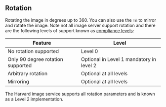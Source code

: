 ## Rotation
<script src="../viewer.js" >
</script>

Rotating the image in degrees up to 360. You can also use the `!n` to mirror and rotate the image. Note not all image server support rotation and there are the following levels of support known as [compliance levels](https://iiif.io/api/image/2.1/compliance/):

| Feature | Level |
| --- | --- |
| No rotation supported | Level 0 |
| Only 90 degree rotation supported | Optional in Level 1 mandatory in level 2 |
| Arbitrary rotation | Optional at all levels |
| Mirroring | Optional at all levels |

The Harvard image service supports all rotation parameters and is known as a Level 2 implementation. 

<div id="image_api_demo2">
</div>
<script>
   addViewer({
        div: 'image_api_demo2',
        images: [
            'https://ids.lib.harvard.edu/ids/iiif/25286607'
            ],
        sizes: [
            '500,'
        ],
        regions: [
            'full',
            'square',
            '1000,100,3000,2000',
            '2000,3000,2000,2000',
        ],
        rotation: [
            '90',
            '45',
            '135',
            '!135'
        ],
        highlight: [
            'rotation'
        ]
   });
   /*
        'https://dlcs.io/iiif-img/wellcome/5/b14658197.jp2',
            'https://iiif.io/api/image/3.0/example/reference/9ee11092dfd2782634f5e8e2c87c16d5-uclamss_1841_diary_07_02',
            'https://ids.si.edu/ids/iiif/CHSDM-317E001E9E352-000001',
            'https://ids.si.edu/ids/iiif/SAAM-1930.12.50_1'

   */
</script>  


